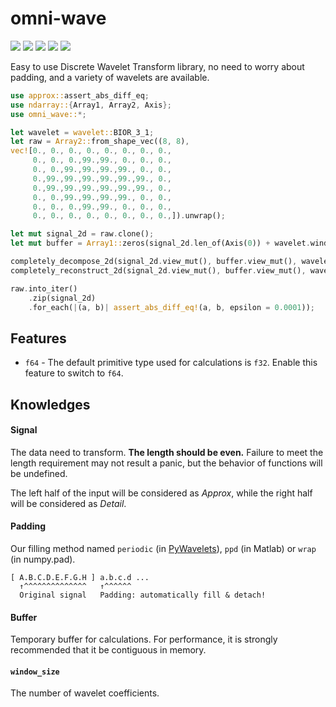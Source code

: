 # omni-wave

[![](https://img.shields.io/crates/v/omni-wave)](https://crates.io/crates/omni-wave)
[![](https://img.shields.io/crates/d/omni-wave)](https://crates.io/crates/omni-wave)
[![](https://img.shields.io/crates/l/omni-wave)](#)
[![](https://img.shields.io/docsrs/omni-wave)](https://docs.rs/omni-wave)
[![](https://img.shields.io/github/stars/eternal-io/omni-wave?style=social)](https://github.com/eternal-io/omni-wave)

Easy to use Discrete Wavelet Transform library, no need to worry about padding, and a variety of wavelets are available.

``` rust
use approx::assert_abs_diff_eq;
use ndarray::{Array1, Array2, Axis};
use omni_wave::*;

let wavelet = wavelet::BIOR_3_1;
let raw = Array2::from_shape_vec((8, 8),
vec![0., 0., 0., 0., 0., 0., 0., 0.,
     0., 0., 0.,99.,99., 0., 0., 0.,
     0., 0.,99.,99.,99.,99., 0., 0.,
     0.,99.,99.,99.,99.,99.,99., 0.,
     0.,99.,99.,99.,99.,99.,99., 0.,
     0., 0.,99.,99.,99.,99., 0., 0.,
     0., 0., 0.,99.,99., 0., 0., 0.,
     0., 0., 0., 0., 0., 0., 0., 0.,]).unwrap();

let mut signal_2d = raw.clone();
let mut buffer = Array1::zeros(signal_2d.len_of(Axis(0)) + wavelet.window_size() - 2);

completely_decompose_2d(signal_2d.view_mut(), buffer.view_mut(), wavelet);
completely_reconstruct_2d(signal_2d.view_mut(), buffer.view_mut(), wavelet);

raw.into_iter()
    .zip(signal_2d)
    .for_each(|(a, b)| assert_abs_diff_eq!(a, b, epsilon = 0.0001));
```

## Features

- `f64` - The default primitive type used for calculations is `f32`. Enable this feature to switch to `f64`.

## Knowledges

#### Signal

The data need to transform. **The length should be even.**
Failure to meet the length requirement may not result a panic, but the behavior of functions will be undefined.

The left half of the input will be considered as *Approx*, while the right half will be considered as *Detail*.

#### Padding

Our filling method named `periodic` (in [PyWavelets](https://pywavelets.readthedocs.io/en/latest/ref/signal-extension-modes.html#naming-conventions)),
`ppd` (in Matlab) or `wrap` (in numpy.pad).

``` plaintext
[ A.B.C.D.E.F.G.H ] a.b.c.d ...
  ↑^^^^^^^^^^^^^^   ↑^^^^^^
  Original signal   Padding: automatically fill & detach!
```

#### Buffer

Temporary buffer for calculations. For performance, it is strongly recommended that it be contiguous in memory.

#### `window_size`

The number of wavelet coefficients.

